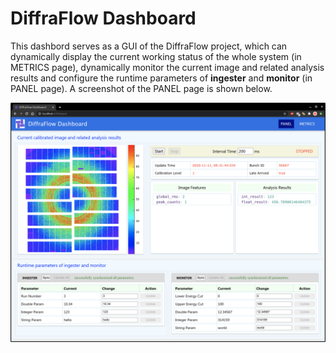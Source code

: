 # DiffraFlow Dashboard

 This dashbord serves as a GUI of the DiffraFlow project, which can dynamically display the current working
 status of the whole system (in METRICS page), dynamically monitor the current image and related analysis results
 and configure the runtime parameters of **ingester** and **monitor** (in PANEL page). A screenshot of the PANEL
 page is shown below.

 ![panel](docs/images/panel.png)
